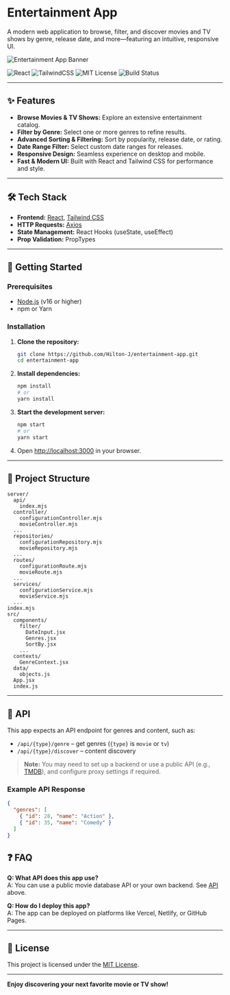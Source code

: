 # Entertainment App

A modern web application to browse, filter, and discover movies and TV shows by genre, release date, and more—featuring an intuitive, responsive UI.

![Entertainment App Banner](https://placehold.co/800x200?text=Entertainment+App) <!-- Replace with your project banner if available -->

![React](https://img.shields.io/badge/React-20232A?logo=react&logoColor=61DAFB)
![TailwindCSS](https://img.shields.io/badge/TailwindCSS-06B6D4?logo=tailwindcss&logoColor=white)
![MIT License](https://img.shields.io/github/license/Hilton-J/entertainment-app)
![Build Status](https://img.shields.io/badge/build-passing-brightgreen)

---

## ✨ Features

- **Browse Movies & TV Shows:** Explore an extensive entertainment catalog.
- **Filter by Genre:** Select one or more genres to refine results.
- **Advanced Sorting & Filtering:** Sort by popularity, release date, or rating.
- **Date Range Filter:** Select custom date ranges for releases.
- **Responsive Design:** Seamless experience on desktop and mobile.
- **Fast & Modern UI:** Built with React and Tailwind CSS for performance and style.

---

## 🛠️ Tech Stack

- **Frontend:** [React](https://react.dev/), [Tailwind CSS](https://tailwindcss.com/)
- **HTTP Requests:** [Axios](https://axios-http.com/)
- **State Management:** React Hooks (useState, useEffect)
- **Prop Validation:** PropTypes

---

## 🚀 Getting Started

### Prerequisites

- [Node.js](https://nodejs.org/) (v16 or higher)
- npm or Yarn

### Installation

1. **Clone the repository:**
    ```sh
    git clone https://github.com/Hilton-J/entertainment-app.git
    cd entertainment-app
    ```

2. **Install dependencies:**
    ```sh
    npm install
    # or
    yarn install
    ```

3. **Start the development server:**
    ```sh
    npm start
    # or
    yarn start
    ```

4. Open [http://localhost:3000](http://localhost:3000) in your browser.

---

## 📁 Project Structure

```
server/
  api/
    index.mjs
  controller/
    configurationController.mjs
    movieController.mjs
  ...
  repositories/
    configurationRepository.mjs
    movieRepository.mjs
  ...
  routes/
    configurationRoute.mjs
    movieRoute.mjs
  ...
  services/
    configurationService.mjs
    movieService.mjs
  ...
index.mjs
src/
  components/
    filter/
      DateInput.jsx
      Genres.jsx
      SortBy.jsx
    ...
  contexts/
    GenreContext.jsx
  data/
    objects.js
  App.jsx
  index.js
```

---

## 🔌 API

This app expects an API endpoint for genres and content, such as:

- `/api/{type}/genre` – get genres (`{type}` is `movie` or `tv`)
- `/api/{type}/discover` – content discovery

> **Note:** You may need to set up a backend or use a public API (e.g., [TMDB](https://www.themoviedb.org/documentation/api)), and configure proxy settings if required.

### Example API Response

```json
{
  "genres": [
    { "id": 28, "name": "Action" },
    { "id": 35, "name": "Comedy" }
  ]
}
```

## ❓ FAQ

**Q: What API does this app use?**  
A: You can use a public movie database API or your own backend. See [API](#api) above.

**Q: How do I deploy this app?**  
A: The app can be deployed on platforms like Vercel, Netlify, or GitHub Pages.

---

## 📄 License

This project is licensed under the [MIT License](LICENSE).

---

**Enjoy discovering your next favorite movie or TV show!**
